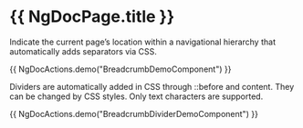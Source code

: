 # {{ NgDocPage.title }}

Indicate the current page’s location within a navigational hierarchy that
automatically adds separators via CSS.

{{ NgDocActions.demo("BreadcrumbDemoComponent") }}

Dividers are automatically added in CSS through ::before and content. They can
be changed by CSS styles. Only text characters are supported.

{{ NgDocActions.demo("BreadcrumbDividerDemoComponent") }}